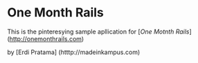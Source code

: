 # One Month Rails

This is the pinteresying sample apllication for
[*One Motnth Rails*] (http://onemonthrails.com)

by [Erdi Pratama] (htttp://madeinkampus.com)